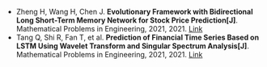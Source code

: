 * Zheng H, Wang H, Chen J. <b>Evolutionary Framework with Bidirectional Long Short-Term Memory Network for Stock Price Prediction[J]</b>. Mathematical Problems in Engineering, 2021, 2021. [Link](https://www.hindawi.com/journals/mpe/2021/8850600/)
* Tang Q, Shi R, Fan T, et al. <b>Prediction of Financial Time Series Based on LSTM Using Wavelet Transform and Singular Spectrum Analysis[J]</b>. Mathematical Problems in Engineering, 2021, 2021. [Link](https://www.hindawi.com/journals/mpe/2021/9942410/)